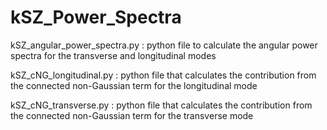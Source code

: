 # kSZ_Power_Spectra

kSZ_angular_power_spectra.py : python file to calculate the angular power spectra for the transverse and longitudinal modes

kSZ_cNG_longitudinal.py : python file that calculates the contribution from the connected non-Gaussian term for the longitudinal mode

kSZ_cNG_transverse.py : python file that calculates the contribution from the connected non-Gaussian term for the transverse mode

